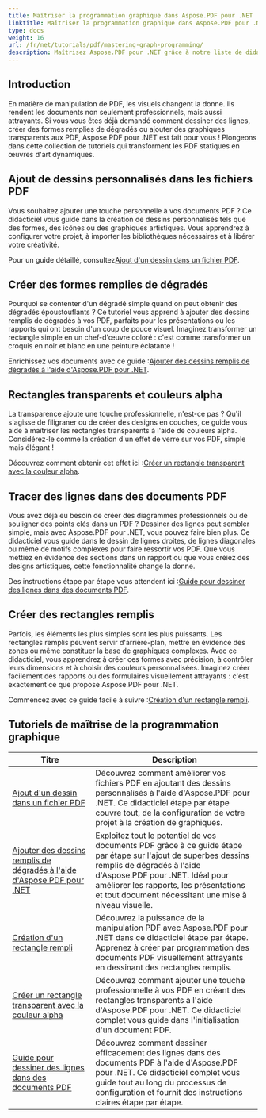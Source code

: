```yaml
---
title: Maîtriser la programmation graphique dans Aspose.PDF pour .NET
linktitle: Maîtriser la programmation graphique dans Aspose.PDF pour .NET
type: docs
weight: 16
url: /fr/net/tutorials/pdf/mastering-graph-programming/
description: Maîtrisez Aspose.PDF pour .NET grâce à notre liste de didacticiels. Découvrez les améliorations de dessin telles que les dégradés, les rectangles remplis et les lignes dans les PDF. Des instructions étape par étape sont fournies.
---
```

## Introduction

En matière de manipulation de PDF, les visuels changent la donne. Ils rendent les documents non seulement professionnels, mais aussi attrayants. Si vous vous êtes déjà demandé comment dessiner des lignes, créer des formes remplies de dégradés ou ajouter des graphiques transparents aux PDF, Aspose.PDF pour .NET est fait pour vous ! Plongeons dans cette collection de tutoriels qui transforment les PDF statiques en œuvres d'art dynamiques.

## Ajout de dessins personnalisés dans les fichiers PDF  

Vous souhaitez ajouter une touche personnelle à vos documents PDF ? Ce didacticiel vous guide dans la création de dessins personnalisés tels que des formes, des icônes ou des graphiques artistiques. Vous apprendrez à configurer votre projet, à importer les bibliothèques nécessaires et à libérer votre créativité.  

 Pour un guide détaillé, consultez[Ajout d'un dessin dans un fichier PDF](./adding-drawing/).

## Créer des formes remplies de dégradés  

Pourquoi se contenter d'un dégradé simple quand on peut obtenir des dégradés époustouflants ? Ce tutoriel vous apprend à ajouter des dessins remplis de dégradés à vos PDF, parfaits pour les présentations ou les rapports qui ont besoin d'un coup de pouce visuel. Imaginez transformer un rectangle simple en un chef-d'œuvre coloré : c'est comme transformer un croquis en noir et blanc en une peinture éclatante !  

 Enrichissez vos documents avec ce guide :[Ajouter des dessins remplis de dégradés à l'aide d'Aspose.PDF pour .NET](./add-gradient-filled-drawings/).


## Rectangles transparents et couleurs alpha  

La transparence ajoute une touche professionnelle, n'est-ce pas ? Qu'il s'agisse de filigraner ou de créer des designs en couches, ce guide vous aide à maîtriser les rectangles transparents à l'aide de couleurs alpha. Considérez-le comme la création d'un effet de verre sur vos PDF, simple mais élégant !  

 Découvrez comment obtenir cet effet ici :[Créer un rectangle transparent avec la couleur alpha](./create-transparent-rectangle-with-alpha-color/).

## Tracer des lignes dans des documents PDF  

Vous avez déjà eu besoin de créer des diagrammes professionnels ou de souligner des points clés dans un PDF ? Dessiner des lignes peut sembler simple, mais avec Aspose.PDF pour .NET, vous pouvez faire bien plus. Ce didacticiel vous guide dans le dessin de lignes droites, de lignes diagonales ou même de motifs complexes pour faire ressortir vos PDF. Que vous mettiez en évidence des sections dans un rapport ou que vous créiez des designs artistiques, cette fonctionnalité change la donne.  

 Des instructions étape par étape vous attendent ici :[Guide pour dessiner des lignes dans des documents PDF](./guide-to-drawing-lines/).

## Créer des rectangles remplis  

Parfois, les éléments les plus simples sont les plus puissants. Les rectangles remplis peuvent servir d'arrière-plan, mettre en évidence des zones ou même constituer la base de graphiques complexes. Avec ce didacticiel, vous apprendrez à créer ces formes avec précision, à contrôler leurs dimensions et à choisir des couleurs personnalisées. Imaginez créer facilement des rapports ou des formulaires visuellement attrayants : c'est exactement ce que propose Aspose.PDF pour .NET.  

 Commencez avec ce guide facile à suivre :[Création d'un rectangle rempli](./creating-filled-rectangle/).


## Tutoriels de maîtrise de la programmation graphique
| Titre | Description |
| --- | --- | 
| [Ajout d'un dessin dans un fichier PDF](./adding-drawing/) | Découvrez comment améliorer vos fichiers PDF en ajoutant des dessins personnalisés à l'aide d'Aspose.PDF pour .NET. Ce didacticiel étape par étape couvre tout, de la configuration de votre projet à la création de graphiques. |  
| [Ajouter des dessins remplis de dégradés à l'aide d'Aspose.PDF pour .NET](./add-gradient-filled-drawings/) | Exploitez tout le potentiel de vos documents PDF grâce à ce guide étape par étape sur l'ajout de superbes dessins remplis de dégradés à l'aide d'Aspose.PDF pour .NET. Idéal pour améliorer les rapports, les présentations et tout document nécessitant une mise à niveau visuelle. |  
| [Création d'un rectangle rempli](./creating-filled-rectangle/) | Découvrez la puissance de la manipulation PDF avec Aspose.PDF pour .NET dans ce didacticiel étape par étape. Apprenez à créer par programmation des documents PDF visuellement attrayants en dessinant des rectangles remplis. |  
| [Créer un rectangle transparent avec la couleur alpha](./create-transparent-rectangle-with-alpha-color/) | Découvrez comment ajouter une touche professionnelle à vos PDF en créant des rectangles transparents à l'aide d'Aspose.PDF pour .NET. Ce didacticiel complet vous guide dans l'initialisation d'un document PDF. |   
| [Guide pour dessiner des lignes dans des documents PDF](./guide-to-drawing-lines/) | Découvrez comment dessiner efficacement des lignes dans des documents PDF à l'aide d'Aspose.PDF pour .NET. Ce didacticiel complet vous guide tout au long du processus de configuration et fournit des instructions claires étape par étape. |  